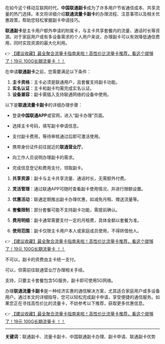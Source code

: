 
在如今这个移动互联网时代，**中国联通副卡**成为了许多用户节省通信成本、共享流量的热门选择。本文将详细介绍**联通流量卡副卡**的办理流程、注意事项以及相关优惠政策，帮助您轻松掌握副卡申请技巧。


**联通副卡**是主卡用户额外申请的附属卡，与主卡共享套餐内的流量、通话时长等资源。对于家庭用户或有多设备需求的个人用户来说，办理副卡可以有效降低通信费用，同时实现资源的最大化利用。

👉 [【建议收藏】最全聚合流量卡指南来啦！高性价比流量卡推荐，看这个就够了！19元 100G长期流量卡 ！！](https://bit.ly/Liuliangka)


在申请**联通副卡**之前，您需要满足以下条件：

1. **主卡资格**：主卡必须是联通用户，且套餐支持副卡功能。
2. **实名认证**：主卡和副卡均需完成实名认证。
3. **设备兼容**：副卡需插入支持联通网络的设备中使用。


以下是**联通流量卡副卡**的详细办理步骤：

- 登录**中国联通APP**或官网，进入“副卡办理”页面。
- 选择主卡号码，填写副卡申请信息。
- 支付副卡费用，等待审核通过后即可激活使用。

- 携带身份证件前往就近的**联通营业厅**。
- 向工作人员说明办理副卡的需求。
- 完成信息登记和费用支付，领取副卡。


1. **共享资源**：副卡与主卡共享流量、通话时长，无需额外付费。
2. **灵活管理**：通过联通APP可随时查看副卡使用情况，并进行限额设置。
3. **优惠活动**：联通定期推出副卡办理优惠，如减免月租、赠送流量等。


1. **套餐限制**：部分套餐可能不支持副卡功能，需提前确认。
2. **费用明细**：副卡通常需要支付一定的月租费，具体金额以套餐为准。
3. **使用范围**：副卡仅限主卡用户本人或家庭成员使用，不得转借他人。

👉 [【建议收藏】最全聚合流量卡指南来啦！高性价比流量卡推荐，看这个就够了！19元 100G长期流量卡 ！！](https://bit.ly/Liuliangka)


不可以，副卡的资费由主卡统一支付。

可以，但需前往联通营业厅办理相关手续。

支持，只要主卡套餐包含5G服务，副卡即可使用5G网络。


办理**联通流量卡副卡**是一种经济实惠的通信解决方案，尤其适合家庭用户或多设备用户。通过本文的详细指导，您可以轻松完成副卡申请，享受便捷的通信服务。如果您正在寻找高性价比的流量卡，不妨参考以下推荐，获取更多优惠信息。

👉 [【建议收藏】最全聚合流量卡指南来啦！高性价比流量卡推荐，看这个就够了！19元 100G长期流量卡 ！！](https://bit.ly/Liuliangka)

---

**关键词**：联通副卡、流量卡副卡、中国联通副卡办理、副卡申请、联通副卡优势
